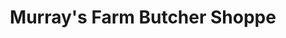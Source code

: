 ---
title: "Murray's Farm Butcher Shoppe"
url: /hamilton/murrays-farm-butcher-shoppe/
shop: butcher
---